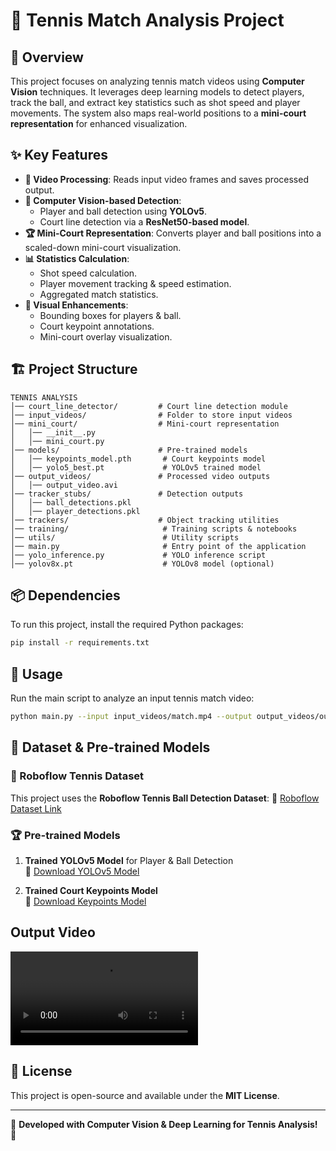 # 🎾 Tennis Match Analysis Project

## 📌 Overview
This project focuses on analyzing tennis match videos using **Computer Vision** techniques. It leverages deep learning models to detect players, track the ball, and extract key statistics such as shot speed and player movements. The system also maps real-world positions to a **mini-court representation** for enhanced visualization.

## ✨ Key Features
- **🎥 Video Processing**: Reads input video frames and saves processed output.
- **🤖 Computer Vision-based Detection**:
  - Player and ball detection using **YOLOv5**.
  - Court line detection via a **ResNet50-based model**.
- **🏆 Mini-Court Representation**: Converts player and ball positions into a scaled-down mini-court visualization.
- **📊 Statistics Calculation**:
  - Shot speed calculation.
  - Player movement tracking & speed estimation.
  - Aggregated match statistics.
- **📌 Visual Enhancements**:
  - Bounding boxes for players & ball.
  - Court keypoint annotations.
  - Mini-court overlay visualization.

## 🏗️ Project Structure
```
TENNIS ANALYSIS
│── court_line_detector/         # Court line detection module
│── input_videos/                # Folder to store input videos
│── mini_court/                  # Mini-court representation
│   │── __init__.py
│   │── mini_court.py
│── models/                      # Pre-trained models
│   │── keypoints_model.pth       # Court keypoints model
│   │── yolo5_best.pt             # YOLOv5 trained model
│── output_videos/               # Processed video outputs
│   │── output_video.avi
│── tracker_stubs/               # Detection outputs
│   │── ball_detections.pkl
│   │── player_detections.pkl
│── trackers/                    # Object tracking utilities
│── training/                     # Training scripts & notebooks
│── utils/                        # Utility scripts
│── main.py                       # Entry point of the application
│── yolo_inference.py             # YOLO inference script
│── yolov8x.pt                    # YOLOv8 model (optional)
```

## 📦 Dependencies
To run this project, install the required Python packages:
```bash
pip install -r requirements.txt
```

## 🚀 Usage
Run the main script to analyze an input tennis match video:
```bash
python main.py --input input_videos/match.mp4 --output output_videos/output.mp4
```

## 📂 Dataset & Pre-trained Models
### 🎾 Roboflow Tennis Dataset
This project uses the **Roboflow Tennis Ball Detection Dataset**:
🔗 [Roboflow Dataset Link](https://universe.roboflow.com/viren-dhanwani/tennis-ball-detection)

### 🏆 Pre-trained Models
1. **Trained YOLOv5 Model** for Player & Ball Detection  
   🔗 [Download YOLOv5 Model](https://drive.google.com/file/d/1UZwiG1jkWgce9lNhxJ2L0NVjX1vGM05U/view?usp=sharing)

2. **Trained Court Keypoints Model**  
   🔗 [Download Keypoints Model](https://drive.google.com/file/d/1QrTOF1ToQ4plsSZbkBs3zOLkVt3MBlta/view?usp=sharing)

## Output Video  
![Output Video](output_videos/output_video.mp4)



## 📜 License
This project is open-source and available under the **MIT License**.

---
🚀 **Developed with Computer Vision & Deep Learning for Tennis Analysis!** 🎾
